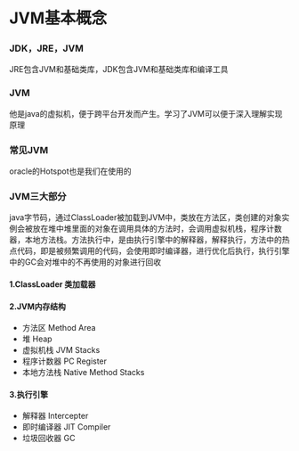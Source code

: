 # JVM基本概念
### JDK，JRE，JVM
JRE包含JVM和基础类库，JDK包含JVM和基础类库和编译工具
### JVM
他是java的虚拟机，便于跨平台开发而产生。学习了JVM可以便于深入理解实现原理
### 常见JVM
oracle的Hotspot也是我们在使用的
### JVM三大部分
java字节码，通过ClassLoader被加载到JVM中，类放在方法区，类创建的对象实例会被放在堆中堆里面的对象在调用具体的方法时，会调用虚拟机栈，程序计数器，本地方法栈。方法执行中，是由执行引擎中的解释器，解释执行，方法中的热点代码，即是被频繁调用的代码，会使用即时编译器，进行优化后执行，执行引擎中的GC会对堆中的不再使用的对象进行回收
#### 1.ClassLoader 类加载器
#### 2.JVM内存结构
* 方法区 Method Area
* 堆 Heap
* 虚拟机栈 JVM Stacks
* 程序计数器 PC Register
* 本地方法栈 Native Method Stacks
#### 3.执行引擎
* 解释器 Intercepter
* 即时编译器 JIT Compiler
* 垃圾回收器 GC
